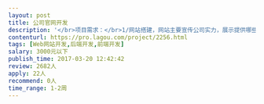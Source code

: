 ```yaml
---                
layout: post       
title: 公司官网开发           
description: '</br>项目需求：</br>1/网站搭建，网站主要宣传公司实力，展示提供哪些服务</br>2/需要注册，后台可以收集注册人员相关信息</br>3/设计稿已完成 5-6个页面</br>'     
contenturl: https://pro.lagou.com/project/2256.html      
tags: [Web网站开发,后端开发,前端开发]            
salary: 3000元以下          
publish_time: 2017-03-20 12:42:42         
review: 2682人                   
apply: 22人                   
recommend: 0人                   
time_range: 1-2周              
---                 
```

